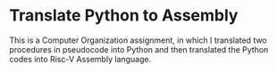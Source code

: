 # Translate Python to Assembly
This is a Computer Organization assignment, in which I translated two procedures in pseudocode into Python and then translated the Python codes into Risc-V Assembly language.
